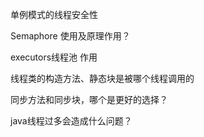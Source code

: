 单例模式的线程安全性

Semaphore 使用及原理作用？

executors线程池 作用

线程类的构造方法、静态块是被哪个线程调用的

同步方法和同步块，哪个是更好的选择？

java线程过多会造成什么问题？
